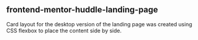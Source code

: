 ## frontend-mentor-huddle-landing-page

Card layout for the desktop version of the landing page was created using CSS flexbox to place the content side by side.
